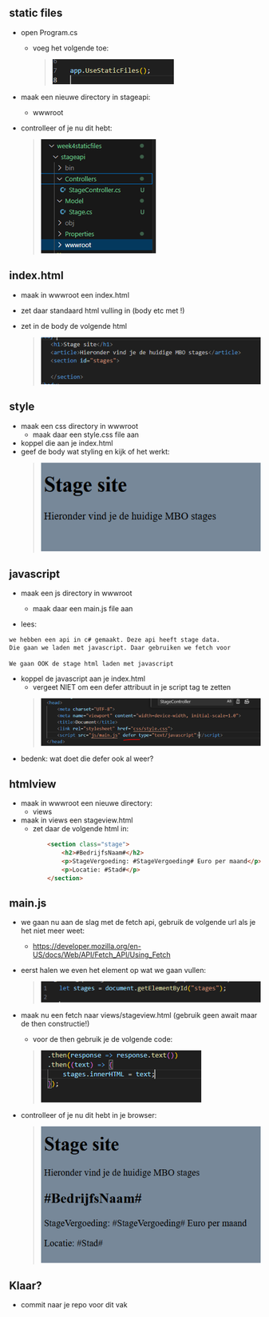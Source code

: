 ## static files


- open Program.cs
    - voeg het volgende toe:
        > ![](img/addstatic.PNG)

- maak een nieuwe directory in stageapi:
    - wwwroot
- controlleer of je nu dit hebt:
    > ![](img/project.PNG)


## index.html

- maak in wwwroot een index.html

- zet daar standaard html vulling in (body etc met !)
- zet in de body de volgende html
    > ![](img/html.PNG)


## style

- maak een css directory in wwwroot
    - maak daar een style.css file aan
- koppel die aan je index.html
- geef de body wat styling en kijk of het werkt:
    > ![](img/style.PNG)


## javascript

- maak een js directory in wwwroot
    - maak daar een main.js file aan

- lees:
```
we hebben een api in c# gemaakt. Deze api heeft stage data.
Die gaan we laden met javascript. Daar gebruiken we fetch voor

We gaan OOK de stage html laden met javascript
```

- koppel de javascript aan je index.html
    - vergeet NIET om een defer attribuut in je script tag te zetten
    > ![](img/defer.PNG)
- bedenk: wat doet die defer ook al weer?

## htmlview

- maak in wwwroot een nieuwe directory:
    - views
- maak in views een stageview.html
    - zet daar de volgende html in:
        ```HTML
            <section class="stage">
                <h2>#BedrijfsNaam#</h2>
                <p>StageVergoeding: #StageVergoeding# Euro per maand</p>
                <p>Locatie: #Stad#</p>
            </section>
        ```

## main.js

- we gaan nu aan de slag met de fetch api, gebruik de volgende url als je het niet meer weet:
    - https://developer.mozilla.org/en-US/docs/Web/API/Fetch_API/Using_Fetch


- eerst halen we even het element op wat we gaan vullen:
    > ![](img/byid.PNG)

- maak nu een fetch naar views/stageview.html (gebruik geen await maar de then constructie!)
    - voor de then gebruik je de volgende code:
    > ![](img/then.PNG)

- controlleer of je nu dit hebt in je browser:
    > ![](img/viewcheck.PNG)

## Klaar?

- commit naar je repo voor dit vak